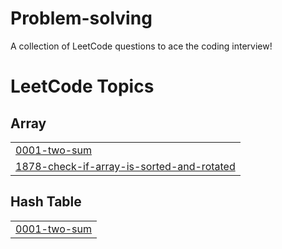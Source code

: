 # Problem-solving
A collection of LeetCode questions to ace the coding interview!

<!---LeetCode Topics Start-->
# LeetCode Topics
## Array
|  |
| ------- |
| [0001-two-sum](https://github.com/98shah/Problem-solving/tree/master/0001-two-sum) |
| [1878-check-if-array-is-sorted-and-rotated](https://github.com/98shah/Problem-solving/tree/master/1878-check-if-array-is-sorted-and-rotated) |
## Hash Table
|  |
| ------- |
| [0001-two-sum](https://github.com/98shah/Problem-solving/tree/master/0001-two-sum) |
<!---LeetCode Topics End-->